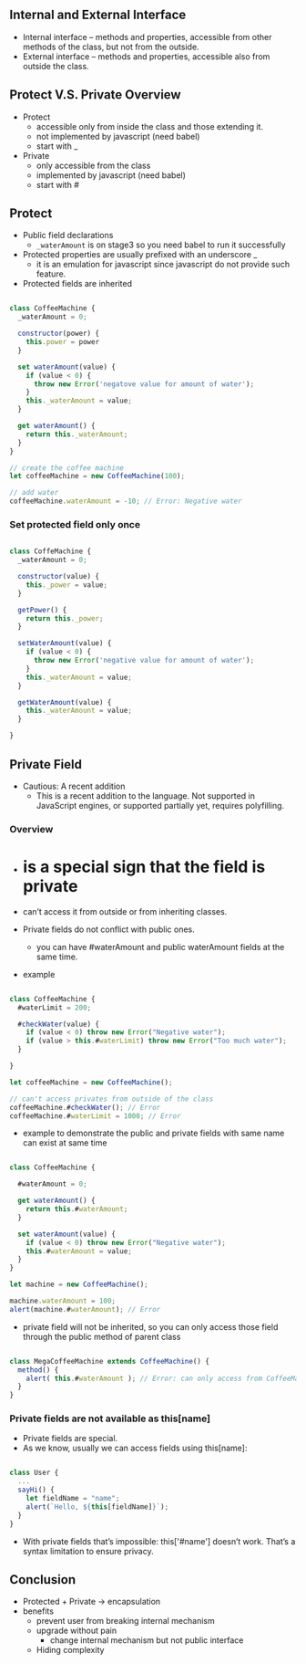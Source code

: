 ## Internal and External Interface
* Internal interface – methods and properties, accessible from other methods of the class, but not from the outside.
* External interface – methods and properties, accessible also from outside the class.

## Protect V.S. Private Overview
* Protect
  * accessible only from inside the class and those extending it.
  * not implemented by javascript (need babel)
  * start with _
* Private
  * only accessible from the class
  * implemented by javascript (need babel)
  * start with #



## Protect
* Public field declarations
  * `_waterAmount` is on stage3 so you need babel to run it successfully
* Protected properties are usually prefixed with an underscore _
  * it is an emulation for javascript since javascript do not provide such feature.
* Protected fields are inherited

```js

class CoffeeMachine {
  _waterAmount = 0;

  constructor(power) {
    this.power = power
  }

  set waterAmount(value) {
    if (value < 0) {
      throw new Error('negatove value for amount of water');
    }
    this._waterAmount = value;
  }

  get waterAmount() {
    return this._waterAmount;
  }
}

// create the coffee machine
let coffeeMachine = new CoffeeMachine(100);

// add water
coffeeMachine.waterAmount = -10; // Error: Negative water

```


### Set protected field only once

```js

class CoffeMachine {
  _waterAmount = 0;

  constructor(value) {
    this._power = value;
  }

  getPower() {
    return this._power;
  }

  setWaterAmount(value) {
    if (value < 0) {
      throw new Error('negative value for amount of water');
    }
    this._waterAmount = value;
  }

  getWaterAmount(value) {
    this._waterAmount = value;
  }

}

```

## Private Field
* Cautious: A recent addition
  * This is a recent addition to the language. Not supported in JavaScript engines, or supported partially yet, requires polyfilling.

### Overview
* # is a special sign that the field is private
* can’t access it from outside or from inheriting classes.
* Private fields do not conflict with public ones.
  * you can have #waterAmount and public waterAmount fields at the same time.


* example

```js

class CoffeeMachine {
  #waterLimit = 200;

  #checkWater(value) {
    if (value < 0) throw new Error("Negative water");
    if (value > this.#waterLimit) throw new Error("Too much water");
  }

}

let coffeeMachine = new CoffeeMachine();

// can't access privates from outside of the class
coffeeMachine.#checkWater(); // Error
coffeeMachine.#waterLimit = 1000; // Error


```

* example to demonstrate the public and private fields with same name can exist at same time

```js

class CoffeeMachine {

  #waterAmount = 0;

  get waterAmount() {
    return this.#waterAmount;
  }

  set waterAmount(value) {
    if (value < 0) throw new Error("Negative water");
    this.#waterAmount = value;
  }
}

let machine = new CoffeeMachine();

machine.waterAmount = 100;
alert(machine.#waterAmount); // Error


```

* private field will not be inherited, so you can only access those field through the public method of parent class

```js

class MegaCoffeeMachine extends CoffeeMachine() {
  method() {
    alert( this.#waterAmount ); // Error: can only access from CoffeeMachine
  }
}


```

### Private fields are not available as this[name]
* Private fields are special.
* As we know, usually we can access fields using this[name]:


```js

class User {
  ...
  sayHi() {
    let fieldName = "name";
    alert(`Hello, ${this[fieldName]}`);
  }
}

```

* With private fields that’s impossible: this['#name'] doesn’t work. That’s a syntax limitation to ensure privacy.

## Conclusion
* Protected + Private -> encapsulation
* benefits
  * prevent user from breaking internal mechanism
  * upgrade without pain
    * change internal mechanism but not public interface
  * Hiding complexity
